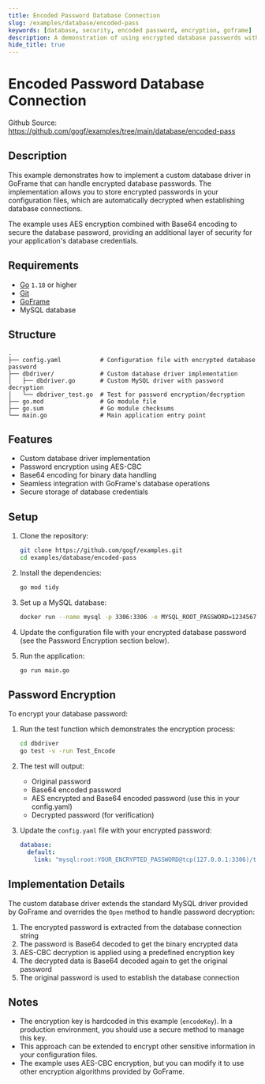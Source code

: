 ```yaml
---
title: Encoded Password Database Connection
slug: /examples/database/encoded-pass
keywords: [database, security, encoded password, encryption, goframe]
description: A demonstration of using encrypted database passwords with GoFrame
hide_title: true
---
```


# Encoded Password Database Connection

Github Source: https://github.com/gogf/examples/tree/main/database/encoded-pass


## Description

This example demonstrates how to implement a custom database driver in GoFrame that can handle encrypted database passwords. The implementation allows you to store encrypted passwords in your configuration files, which are automatically decrypted when establishing database connections.

The example uses AES encryption combined with Base64 encoding to secure the database password, providing an additional layer of security for your application's database credentials.

## Requirements

- [Go](https://golang.org/dl/) `1.18` or higher
- [Git](https://git-scm.com/downloads)
- [GoFrame](https://goframe.org)
- MySQL database

## Structure

```text
.
├── config.yaml           # Configuration file with encrypted database password
├── dbdriver/             # Custom database driver implementation
│   ├── dbdriver.go       # Custom MySQL driver with password decryption
│   └── dbdriver_test.go  # Test for password encryption/decryption
├── go.mod                # Go module file
├── go.sum                # Go module checksums
└── main.go               # Main application entry point
```

## Features

- Custom database driver implementation
- Password encryption using AES-CBC
- Base64 encoding for binary data handling
- Seamless integration with GoFrame's database operations
- Secure storage of database credentials

## Setup

1. Clone the repository:
   ```bash
   git clone https://github.com/gogf/examples.git
   cd examples/database/encoded-pass
   ```

2. Install the dependencies:
   ```bash
   go mod tidy
   ```

3. Set up a MySQL database:
   ```bash
   docker run --name mysql -p 3306:3306 -e MYSQL_ROOT_PASSWORD=12345678 -e MYSQL_DATABASE=test -d mysql:8.0
   ```

4. Update the configuration file with your encrypted database password (see the Password Encryption section below).

5. Run the application:
   ```bash
   go run main.go
   ```

## Password Encryption

To encrypt your database password:

1. Run the test function which demonstrates the encryption process:
   ```bash
   cd dbdriver
   go test -v -run Test_Encode
   ```

2. The test will output:
   - Original password
   - Base64 encoded password
   - AES encrypted and Base64 encoded password (use this in your config.yaml)
   - Decrypted password (for verification)

3. Update the `config.yaml` file with your encrypted password:
   ```yaml
   database:
     default:
       link: "mysql:root:YOUR_ENCRYPTED_PASSWORD@tcp(127.0.0.1:3306)/test?loc=Local&parseTime=true"
   ```

## Implementation Details

The custom database driver extends the standard MySQL driver provided by GoFrame and overrides the `Open` method to handle password decryption:

1. The encrypted password is extracted from the database connection string
2. The password is Base64 decoded to get the binary encrypted data
3. AES-CBC decryption is applied using a predefined encryption key
4. The decrypted data is Base64 decoded again to get the original password
5. The original password is used to establish the database connection

## Notes

- The encryption key is hardcoded in this example (`encodeKey`). In a production environment, you should use a secure method to manage this key.
- This approach can be extended to encrypt other sensitive information in your configuration files.
- The example uses AES-CBC encryption, but you can modify it to use other encryption algorithms provided by GoFrame.
